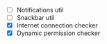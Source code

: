 - [ ] Notifications util
- [ ] Snackbar util
- [X] Internet connection checker
- [X] Dynamic permission checker
